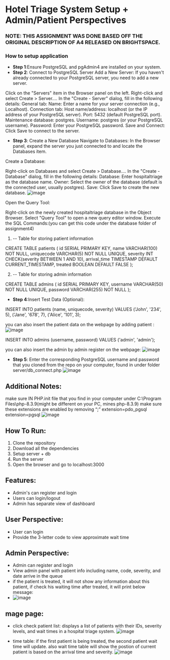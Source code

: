 # Hotel Triage System Setup + Admin/Patient Perspectives

### NOTE: THIS ASSIGNMENT WAS DONE BASED OFF THE ORIGINAL DESCRIPTION OF A4 RELEASED ON BRIGHTSPACE.

### How to setup application
- **Step 1**:Ensure PostgreSQL and pgAdmin4 are installed on your system.
- **Step 2**: Connect to PostgreSQL Server
Add a New Server: If you haven't already connected to your PostgreSQL server, you need to add a new server.

Click on the "Servers" item in the Browser panel on the left.
Right-click and select Create > Server....
In the "Create - Server" dialog, fill in the following details:
General tab:
Name: Enter a name for your server connection (e.g., Localhost).
Connection tab:
Host name/address: localhost (or the IP address of your PostgreSQL server).
Port: 5432 (default PostgreSQL port).
Maintenance database: postgres.
Username: postgres (or your PostgreSQL username).
Password: Enter your PostgreSQL password.
Save and Connect: Click Save to connect to the server.


- **Step 3**: Create a New Database
Navigate to Databases: In the Browser panel, expand the server you just connected to and locate the Databases item.

Create a Database:

Right-click on Databases and select Create > Database....
In the "Create - Database" dialog, fill in the following details:
Database: Enter hospitaltriage as the database name.
Owner: Select the owner of the database (default is the connected user, usually postgres).
Save: Click Save to create the new database.
![image](https://github.com/user-attachments/assets/e747fadd-105c-43d0-b5a8-f2b78e9b0f31)


Open the Query Tool:

Right-click on the newly created hospitaltriage database in the Object Browser.
Select "Query Tool" to open a new query editor window.
Execute the SQL Commands:(you can get this code under the database folder of assignment4)

1. -- Table for storing patient information

CREATE TABLE patients (
    id SERIAL PRIMARY KEY,
    name VARCHAR(100) NOT NULL,
    uniquecode VARCHAR(5) NOT NULL UNIQUE,
    severity INT CHECK(severity BETWEEN 1 AND 10),
    arrival_time TIMESTAMP DEFAULT CURRENT_TIMESTAMP,
    treated BOOLEAN DEFAULT FALSE
);

2. -- Table for storing admin information

CREATE TABLE admins (
    id SERIAL PRIMARY KEY,
    username VARCHAR(50) NOT NULL UNIQUE,
    password VARCHAR(255) NOT NULL
);

- **Step 4**:Insert Test Data (Optional):

INSERT INTO patients (name, uniquecode, severity) VALUES 
('John', '234', 5),
('Jane', '678', 7),
('Alice', '101', 3);

 you can also insert the patient data on the webpage by adding patient :
 ![image](https://github.com/user-attachments/assets/8b4a75bc-af26-462c-af32-8f084abd26ef)

 INSERT INTO admins (username, password) VALUES ('admin', 'admin');

 you can also insert the admin by admin register on the webpage: 
![image](https://github.com/user-attachments/assets/729cbbcb-a5a2-4485-be99-1f7aabe7231a)
 


- **Step 5**: Enter the corresponding PostgreSQL username and password that you cloned from the repo on your computer, found in under folder server/db_connect.php
![image](https://github.com/user-attachments/assets/a813314b-b476-4fd1-b3ea-af748667dd3d)

## Additional Notes:

make sure IN PHP.init file that you find in your computer under C:\Program Files\php-8.3.9(might be different on your PC, mines php-8.3.9) make sure these extensions are enabled by removing “;”
extension=pdo_pgsql
extension=pgsql
![image](https://github.com/user-attachments/assets/66d075ab-341f-40cc-b25b-f95b64c64b4c)

## How To Run:
1. Clone the repository
2. Download all the dependencies
3. Setup server + db
4. Run the server
5. Open the browser and go to localhost:3000

## Features:
- Admin's can register and login
- Users can login/logout
- Admin has separate view of dashboard

## User Perspective:
- User can login 
- Provide the 3-letter code to view approximate wait time

## Admin Perspective:
- Admin can register and login
- View admin panel with patient info including name, code, severity, and date arrive in the queue
- if the patient is treated, it will not show any information about this patient, if check his waiting time after treated, it will print below message:
- ![image](https://github.com/user-attachments/assets/382f238e-5bdf-4214-bd74-2f5a1389e6fe)

## mage page: 
- click check patient list: displays a list of patients with their IDs, severity levels, and wait times in a hospital triage system.
![image](https://github.com/user-attachments/assets/8f800095-eef1-42c7-8479-815ab02272d7)
 
  
- time table: if the first patient is being treated, the second patient wait time will update. also wait time table will show the postion of current patient is based on the arrival time and severity.
![image](https://github.com/user-attachments/assets/a4233433-df40-4c49-945d-8e44b5077cb5)




